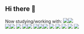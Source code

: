## Hi there 👋

Now studying/working with:
<img src="https://cdn.jsdelivr.net/gh/devicons/devicon@latest/icons/angular/angular-original.svg" /><img src="https://cdn.jsdelivr.net/gh/devicons/devicon@latest/icons/typescript/typescript-original.svg" />          
<img src="https://cdn.jsdelivr.net/gh/devicons/devicon@latest/icons/azure/azure-original.svg" /><img src="https://cdn.jsdelivr.net/gh/devicons/devicon@latest/icons/cassandra/cassandra-original-wordmark.svg" />
<img src="https://cdn.jsdelivr.net/gh/devicons/devicon@latest/icons/cosmosdb/cosmosdb-original-wordmark.svg" />
<img src="https://cdn.jsdelivr.net/gh/devicons/devicon@latest/icons/csharp/csharp-original.svg" /><img src="https://cdn.jsdelivr.net/gh/devicons/devicon@latest/icons/java/java-original.svg" />
<img src="https://cdn.jsdelivr.net/gh/devicons/devicon@latest/icons/maven/maven-original.svg" /><img src="https://cdn.jsdelivr.net/gh/devicons/devicon@latest/icons/karma/karma-original.svg" /><img src="https://cdn.jsdelivr.net/gh/devicons/devicon@latest/icons/tomcat/tomcat-original.svg" />
<img src="https://cdn.jsdelivr.net/gh/devicons/devicon@latest/icons/sqldeveloper/sqldeveloper-original.svg" />
<img src="https://cdn.jsdelivr.net/gh/devicons/devicon@latest/icons/putty/putty-original.svg" />
<img src="https://cdn.jsdelivr.net/gh/devicons/devicon@latest/icons/linux/linux-original.svg" />
<img src="https://cdn.jsdelivr.net/gh/devicons/devicon@latest/icons/docker/docker-original.svg" />
<img src="https://cdn.jsdelivr.net/gh/devicons/devicon@latest/icons/git/git-original.svg" />
          
          
          

          
          